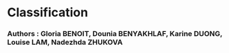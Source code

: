 # Classification  

### Authors : Gloria BENOIT, Dounia BENYAKHLAF, Karine DUONG, Louise LAM, Nadezhda ZHUKOVA

